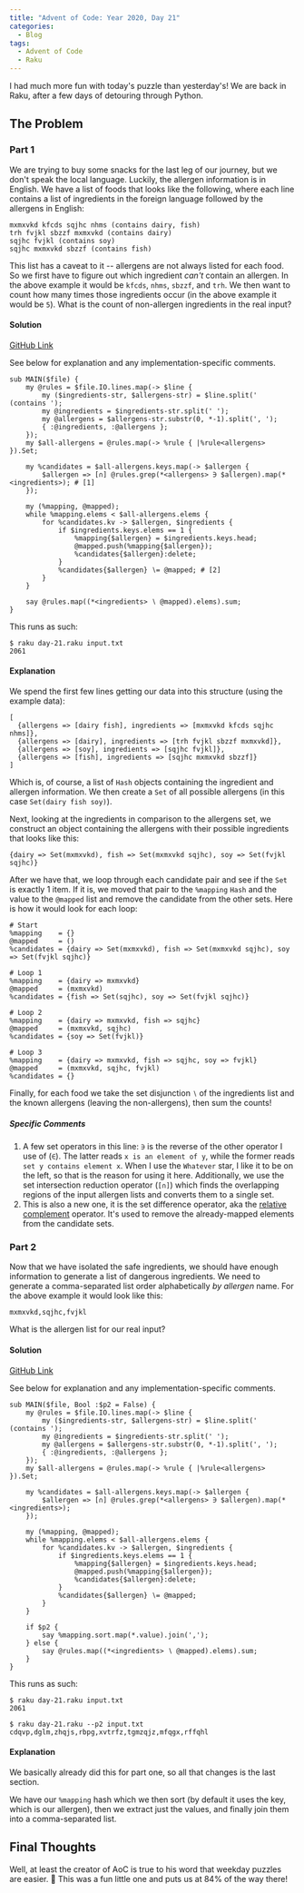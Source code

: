 ```yaml
---
title: "Advent of Code: Year 2020, Day 21"
categories:
  - Blog
tags:
  - Advent of Code
  - Raku
---
```


I had much more fun with today's puzzle than yesterday's! We are back in Raku, after a few days of detouring through Python.

## The Problem

### Part 1

We are trying to buy some snacks for the last leg of our journey, but we don't speak the local language. Luckily, the allergen information is in English. We have a list of foods that looks like the following, where each line contains a list of ingredients in the foreign language followed by the allergens in English:

```
mxmxvkd kfcds sqjhc nhms (contains dairy, fish)
trh fvjkl sbzzf mxmxvkd (contains dairy)
sqjhc fvjkl (contains soy)
sqjhc mxmxvkd sbzzf (contains fish)
```

This list has a caveat to it -- allergens are not always listed for each food. So we first have to figure out which ingredient _can't_ contain an allergen. In the above example it would be `kfcds`, `nhms`, `sbzzf`, and `trh`. We then want to count how many times those ingredients occur (in the above example it would be `5`). What is the count of non-allergen ingredients in the real input?

#### Solution

[GitHub Link](https://github.com/aaronreidsmith/advent-of-code/blob/103fedb13cd88b0e852caed8a1ff951d84bffdac/src/main/raku/2020/day-21.raku)

See below for explanation and any implementation-specific comments.

```
sub MAIN($file) {
    my @rules = $file.IO.lines.map(-> $line {
        my ($ingredients-str, $allergens-str) = $line.split(' (contains ');
        my @ingredients = $ingredients-str.split(' ');
        my @allergens = $allergens-str.substr(0, *-1).split(', ');
        { :@ingredients, :@allergens };
    });
    my $all-allergens = @rules.map(-> %rule { |%rule<allergens> }).Set;

    my %candidates = $all-allergens.keys.map(-> $allergen {
        $allergen => [∩] @rules.grep(*<allergens> ∋ $allergen).map(*<ingredients>); # [1]
    });

    my (%mapping, @mapped);
    while %mapping.elems < $all-allergens.elems {
        for %candidates.kv -> $allergen, $ingredients {
            if $ingredients.keys.elems == 1 {
                %mapping{$allergen} = $ingredients.keys.head;
                @mapped.push(%mapping{$allergen});
                %candidates{$allergen}:delete;
            }
            %candidates{$allergen} ∖= @mapped; # [2]
        }
    }

    say @rules.map((*<ingredients> ∖ @mapped).elems).sum;
}
```

This runs as such:

```
$ raku day-21.raku input.txt
2061
```

#### Explanation

We spend the first few lines getting our data into this structure (using the example data):

```
[
  {allergens => [dairy fish], ingredients => [mxmxvkd kfcds sqjhc nhms]},
  {allergens => [dairy], ingredients => [trh fvjkl sbzzf mxmxvkd]},
  {allergens => [soy], ingredients => [sqjhc fvjkl]},
  {allergens => [fish], ingredients => [sqjhc mxmxvkd sbzzf]}
]
```

Which is, of course, a list of `Hash` objects containing the ingredient and allergen information. We then create a `Set` of all possible allergens (in this case `Set(dairy fish soy)`).

Next, looking at the ingredients in comparison to the allergens set, we construct an object containing the allergens with their possible ingredients that looks like this:

```
{dairy => Set(mxmxvkd), fish => Set(mxmxvkd sqjhc), soy => Set(fvjkl sqjhc)}
```

After we have that, we loop through each candidate pair and see if the `Set` is exactly 1 item. If it is, we moved that pair to the `%mapping` `Hash` and the value to the `@mapped` list and remove the candidate from the other sets. Here is how it would look for each loop:

```
# Start
%mapping    = {}
@mapped     = ()
%candidates = {dairy => Set(mxmxvkd), fish => Set(mxmxvkd sqjhc), soy => Set(fvjkl sqjhc)}

# Loop 1
%mapping    = {dairy => mxmxvkd}
@mapped     = (mxmxvkd)
%candidates = {fish => Set(sqjhc), soy => Set(fvjkl sqjhc)}

# Loop 2
%mapping    = {dairy => mxmxvkd, fish => sqjhc}
@mapped     = (mxmxvkd, sqjhc)
%candidates = {soy => Set(fvjkl)}

# Loop 3
%mapping    = {dairy => mxmxvkd, fish => sqjhc, soy => fvjkl}
@mapped     = (mxmxvkd, sqjhc, fvjkl)
%candidates = {}
```

Finally, for each food we take the set disjunction `∖` of the ingredients list and the known allergens (leaving the non-allergens), then sum the counts!

##### Specific Comments

1. A few set operators in this line: `∋` is the reverse of the other operator I use of (`∈`). The latter reads `x is an element of y`, while the former reads `set y contains element x`. When I use the `Whatever` star, I like it to be on the left, so that is the reason for using it here. Additionally, we use the set intersection reduction operator (`[∩]`) which finds the overlapping regions of the input allergen lists and converts them to a single set.
2. This is also a new one, it is the set difference operator, aka the [relative complement](https://en.wikipedia.org/wiki/Complement_(set_theory)#Relative_complement) operator. It's used to remove the already-mapped elements from the candidate sets.

### Part 2

Now that we have isolated the safe ingredients, we should have enough information to generate a list of dangerous ingredients. We need to generate a comma-separated list order alphabetically _by allergen_ name. For the above example it would look like this:

```
mxmxvkd,sqjhc,fvjkl
```

What is the allergen list for our real input?

#### Solution

[GitHub Link](https://github.com/aaronreidsmith/advent-of-code/blob/103fedb13cd88b0e852caed8a1ff951d84bffdac/src/main/raku/2020/day-21.raku)

See below for explanation and any implementation-specific comments.

```
sub MAIN($file, Bool :$p2 = False) {
    my @rules = $file.IO.lines.map(-> $line {
        my ($ingredients-str, $allergens-str) = $line.split(' (contains ');
        my @ingredients = $ingredients-str.split(' ');
        my @allergens = $allergens-str.substr(0, *-1).split(', ');
        { :@ingredients, :@allergens };
    });
    my $all-allergens = @rules.map(-> %rule { |%rule<allergens> }).Set;

    my %candidates = $all-allergens.keys.map(-> $allergen {
        $allergen => [∩] @rules.grep(*<allergens> ∋ $allergen).map(*<ingredients>);
    });

    my (%mapping, @mapped);
    while %mapping.elems < $all-allergens.elems {
        for %candidates.kv -> $allergen, $ingredients {
            if $ingredients.keys.elems == 1 {
                %mapping{$allergen} = $ingredients.keys.head;
                @mapped.push(%mapping{$allergen});
                %candidates{$allergen}:delete;
            }
            %candidates{$allergen} ∖= @mapped;
        }
    }

    if $p2 {
        say %mapping.sort.map(*.value).join(',');
    } else {
        say @rules.map((*<ingredients> ∖ @mapped).elems).sum;
    }
}
```

This runs as such:

```
$ raku day-21.raku input.txt
2061

$ raku day-21.raku --p2 input.txt
cdqvp,dglm,zhqjs,rbpg,xvtrfz,tgmzqjz,mfqgx,rffqhl
```

#### Explanation

We basically already did this for part one, so all that changes is the last section.

We have our `%mapping` hash which we then sort (by default it uses the key, which is our allergen), then we extract just the values, and finally join them into a comma-separated list.

## Final Thoughts

Well, at least the creator of AoC is true to his word that weekday puzzles are easier. 🙂 This was a fun little one and puts us at 84% of the way there! 
